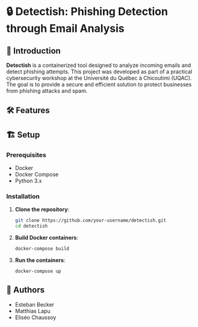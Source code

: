# 🔒 Detectish: Phishing Detection through Email Analysis

## 🌟 Introduction

**Detectish** is a containerized tool designed to analyze incoming emails and detect phishing attempts. This project was developed as part of a practical cybersecurity workshop at the Université du Québec à Chicoutimi (UQAC). The goal is to provide a secure and efficient solution to protect businesses from phishing attacks and spam.

## 🛠 Features

## 🏗️ Setup

### Prerequisites

- Docker
- Docker Compose
- Python 3.x

### Installation

1. **Clone the repository**:
   ```bash
   git clone https://github.com/your-username/detectish.git
   cd detectish
   ```

2. **Build Docker containers**:
   ```bash
   docker-compose build
   ```

3. **Run the containers**:
   ```bash
   docker-compose up
   ```

## 👥 Authors

- Esteban Becker
- Matthias Lapu
- Eliséo Chaussoy